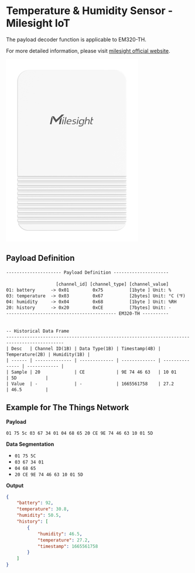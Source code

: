 # Temperature & Humidity Sensor - Milesight IoT

The payload decoder function is applicable to EM320-TH.

For more detailed information, please visit [milesight official website](https://www.milesight-iot.com).

![EM320-TH](EM320-TH.png)

## Payload Definition

```
--------------------- Payload Definition ---------------------

                   [channel_id] [channel_type] [channel_value]
01: battery      -> 0x01         0x75          [1byte ] Unit: %
03: temperature  -> 0x03         0x67          [2bytes] Unit: °C (℉)
04: humidity     -> 0x04         0x68          [1byte ] Unit: %RH
20: history      -> 0x20         0xCE          [7bytes] Unit: -
------------------------------------------ EM320-TH ----------


-- Historical Data Frame
--------------------------------------------------------------------------------------------
| Desc   | Channel ID(1B) | Data Type(1B) | Timestamp(4B) | Temperature(2B) | Humidity(1B) |
| ------ | -------------- | ------------- | ------------- | --------------- | ------------ |
| Sample | 20             | CE            | 9E 74 46 63   | 10 01           | 5D           |
| Value  | -              | -             | 1665561758    | 27.2            | 46.5         |

```

## Example for The Things Network

**Payload**

```
01 75 5c 03 67 34 01 04 68 65 20 CE 9E 74 46 63 10 01 5D
```

**Data Segmentation**

-   `01 75 5C`
-   `03 67 34 01`
-   `04 68 65`
-   `20 CE 9E 74 46 63 10 01 5D`

**Output**

```json
{
    "battery": 92,
    "temperature": 30.8,
    "humidity": 50.5,
    "history": [
        {
            "humidity": 46.5,
            "temperature": 27.2,
            "timestamp": 1665561758
        }
    ]
}
```
